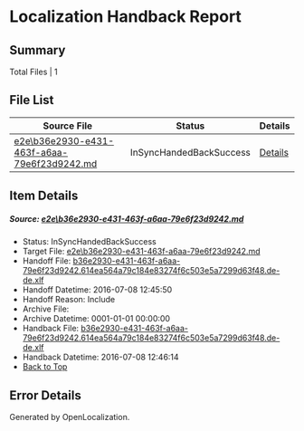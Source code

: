 # <a name='report-top'></a> Localization Handback Report

## Summary
 Total Files | 1

## File List
 Source File | Status | Details 
 ----------- | ------ | ------- 
 [e2e\b36e2930-e431-463f-a6aa-79e6f23d9242.md](https://github.com/OpenLocalizationTestOrg/oltest/blob/ff1c3b890d5018ff4bdedcd79d0365a3062da339/e2e/b36e2930-e431-463f-a6aa-79e6f23d9242.md) | InSyncHandedBackSuccess | [Details](#e87028770f90dd3c2f6125c4eef553c35c4ec2a64)

## Item Details
##### <a name='e87028770f90dd3c2f6125c4eef553c35c4ec2a64'></a> Source: [e2e\b36e2930-e431-463f-a6aa-79e6f23d9242.md](https://github.com/OpenLocalizationTestOrg/oltest/blob/ff1c3b890d5018ff4bdedcd79d0365a3062da339/e2e/b36e2930-e431-463f-a6aa-79e6f23d9242.md)
* Status: InSyncHandedBackSuccess
* Target File: [e2e\b36e2930-e431-463f-a6aa-79e6f23d9242.md](https://github.com/OpenLocalizationTestOrg/oltest-dede-fly/blob/990c2cd621eeb201300b7b9566893d0a32182a70/e2e/b36e2930-e431-463f-a6aa-79e6f23d9242.md)
* Handoff File: [b36e2930-e431-463f-a6aa-79e6f23d9242.614ea564a79c184e83274f6c503e5a7299d63f48.de-de.xlf](https://github.com/OpenLocalizationTestOrg/olhandoff-e2e/blob/55dafbd06a5baa40aa1966f027f17696b427935b/ol-handoff/OpenLocalizationTestOrg/oltest-dede-fly/ci/ht/b36e2930-e431-463f-a6aa-79e6f23d9242.614ea564a79c184e83274f6c503e5a7299d63f48.de-de.xlf)
* Handoff Datetime: 2016-07-08 12:45:50
* Handoff Reason: Include
* Archive File: 
* Archive Datetime: 0001-01-01 00:00:00
* Handback File: [b36e2930-e431-463f-a6aa-79e6f23d9242.614ea564a79c184e83274f6c503e5a7299d63f48.de-de.xlf](https://github.com/OpenLocalizationTestOrg/olhandback-e2e/blob/cace66217d79f655a381edfb69f433547d33ef4c/ol-handback/OpenLocalizationTestOrg/oltest-dede-fly/ci/ht/b36e2930-e431-463f-a6aa-79e6f23d9242.614ea564a79c184e83274f6c503e5a7299d63f48.de-de.xlf)
* Handback Datetime: 2016-07-08 12:46:14
* [Back to Top](#report-top)


## Error Details

Generated by OpenLocalization.
